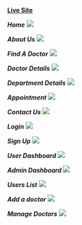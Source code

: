 **[Live Site](https://medwin-cares-client-umber.vercel.app/)** <br>

***Home***
![](src/img/home.png)

***About Us***
![](src/img/about.png)

***Find A Doctor***
![](src/img/findDoctor.png)

***Doctor Details***
![](src/img/doctorDetails.png)

***Department Details***
![](src/img/departmentDetials.png)

***Appointment***
![](src/img/appointment.png)

***Contact Us***
![](src/img/contact.png)

***Login***
![](src/img/login.png)

***Sign Up***
![](src/img/signUp.png)

***User Dashboard***
![](src/img/myAppointment.png)

***Admin Dashboard***
![](src/img/adminDashboard.png)

***Users List***
![](src/img/usersList.png)

***Add a doctor***
![](src/img/addDoctor.png)

***Manage Doctors***
![](src/img/manageDoctors.png)
